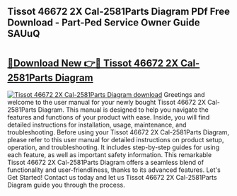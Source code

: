 ## Tissot 46672 2X Cal-2581Parts Diagram PDf Free Download - Part-Ped Service Owner Guide SAUuQ

# <h2><a href="http://dfklz4.blite.top/?on=Tissot+46672+2X+Cal-2581Parts+Diagram">🔗Download New 👉🔴 Tissot 46672 2X Cal-2581Parts Diagram</a></h2>

[![Tissot 46672 2X Cal-2581Parts Diagram download](https://i.imgur.com/lujVjoI.png)](http://dfklz4.blite.top/?on=Tissot+46672+2X+Cal-2581Parts+Diagram)
Greetings and welcome to the user manual for your newly bought Tissot 46672 2X Cal-2581Parts Diagram. This manual is designed to help you navigate the features and functions of your product with ease. Inside, you will find detailed instructions for installation, usage, maintenance, and troubleshooting. Before using your Tissot 46672 2X Cal-2581Parts Diagram, please refer to this user manual for detailed instructions on product setup, operation, and troubleshooting. It includes step-by-step guides for using each feature, as well as important safety information. This remarkable Tissot 46672 2X Cal-2581Parts Diagram offers a seamless blend of functionality and user-friendliness, thanks to its advanced features. Let's Get Started! Contact us today and let us Tissot 46672 2X Cal-2581Parts Diagram guide you through the process.
